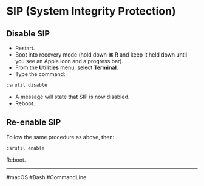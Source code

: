 # SIP (System Integrity Protection)

## Disable SIP

- Restart.
- Boot into recovery mode (hold down **⌘ R** and keep it held down until you see an Apple icon and a progress bar).
- From the **Utilities** menu, select **Terminal**.
- Type the command:

```bash
csrutil disable
```

- A message will state that SIP is now disabled.
- Reboot.

## Re-enable SIP

Follow the same procedure as above, then:

```bash
csrutil enable
```

Reboot.

---

#macOS #Bash #CommandLine